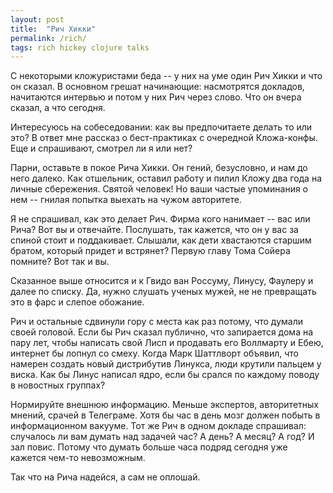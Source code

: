 ```yaml
---
layout: post
title:  "Рич Хикки"
permalink: /rich/
tags: rich hickey clojure talks
---
```


С некоторыми кложуристами беда -- у них на уме один Рич Хикки и что он сказал. В
основном грешат начинающие: насмотрятся докладов, начитаются интервью и потом у
них Рич через слово. Что он вчера сказал, а что сегодня.

Интересуюсь на собеседовании: как вы предпочитаете делать то или это? В ответ
мне рассказ о бест-практиках с очередной Кложа-конфы. Еще и спрашивают, смотрел
ли я или нет?

Парни, оставьте в покое Рича Хикки. Он гений, безусловно, и нам до него
далеко. Как отшельник, оставил работу и пилил Кложу два года на личные
сбережения. Святой человек! Но ваши частые упоминания о нем -- гнилая попытка
выехать на чужом авторитете.

Я не спрашивал, как это делает Рич. Фирма кого нанимает -- вас или Рича? Вот вы
и отвечайте. Послушать, так кажется, что он у вас за спиной стоит и
поддакивает. Слышали, как дети хвастаются старшим братом, который придет и
встрянет? Первую главу Тома Сойера помните? Вот так и вы.

Сказанное выше относится и к Гвидо ван Россуму, Линусу, Фаулеру и далее по
списку. Да, нужно слушать ученых мужей, не не превращать это в фарс и слепое
обожание.

Рич и остальные сдвинули гору с места как раз потому, что думали своей
головой. Если бы Рич сказал публично, что запирается дома на пару лет, чтобы
написать свой Лисп и продавать его Воллмарту и Ебею, интернет бы лопнул со
смеху. Когда Марк Шаттлворт объявил, что намерен создать новый дистрибутив
Линукса, люди крутили пальцем у виска. Как бы Линус написал ядро, если бы срался
по каждому поводу в новостных группах?

Нормируйте внешнюю информацию. Меньше экспертов, авторитетных мнений, срачей в
Телеграме. Хотя бы час в день мозг должен побыть в информационном вакууме. Тот
же Рич в одном докладе спрашивал: случалось ли вам думать над задачей час? А
день? А месяц? А год? И зал повис. Потому что думать больше часа подряд сегодня
уже кажется чем-то невозможным.

Так что на Рича надейся, а сам не оплошай.
